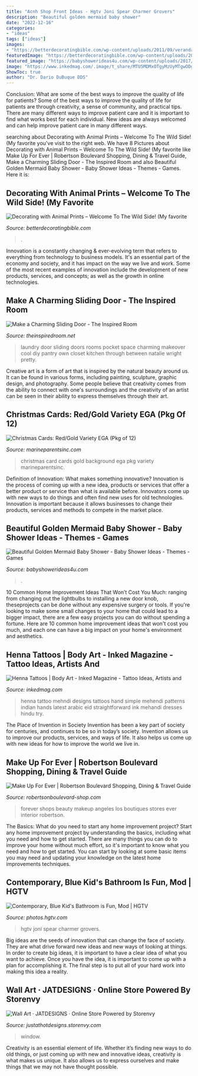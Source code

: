 ```yaml
---
title: "Acnh Shop Front Ideas - Hgtv Joni Spear Charmer Grovers"
description: "Beautiful golden mermaid baby shower"
date: "2022-12-16"
categories:
- "ideas"
tags: ["ideas"]
images:
- "https://betterdecoratingbible.com/wp-content/uploads/2011/09/veranda-interior-decorating-bible-blog-ideas-diy-designer-animal-prints-chair-rug-hide-carpet-exotic-uniqu.jpg"
featuredImage: "https://betterdecoratingbible.com/wp-content/uploads/2011/09/veranda-interior-decorating-bible-blog-ideas-diy-designer-animal-prints-chair-rug-hide-carpet-exotic-uniqu.jpg"
featured_image: "https://babyshowerideas4u.com/wp-content/uploads/2017/06/Beautiful-Golden-Mermaid-Shower-Buffet-Chair.jpg"
image: "https://www.inkedmag.com/.image/t_share/MTU5MDMxOTgyMzUyMTgwODg1/fc73c1d1bc2f79c617dd7e527d6fc138.jpg"
ShowToc: true
author: "Dr. Dario DuBuque DDS"
---
```



Conclusion: What are some of the best ways to improve the quality of life for patients?
Some of the best ways to improve the quality of life for patients are through creativity, a sense of community, and practical tips. There are many different ways to improve patient care and it is important to find what works best for each individual. New ideas are always welcomed and can help improve patient care in many different ways.

	

		
searching about Decorating with Animal Prints – Welcome To The Wild Side! (My favorite you've visit to the right web. We have 8 Pictures about Decorating with Animal Prints – Welcome To The Wild Side! (My favorite like Make Up For Ever | Robertson Boulevard Shopping, Dining &amp; Travel Guide, Make a Charming Sliding Door - The Inspired Room and also Beautiful Golden Mermaid Baby Shower - Baby Shower Ideas - Themes - Games. Here it is:
		
    
## Decorating With Animal Prints – Welcome To The Wild Side! (My Favorite

<img loading=lazy src="https://betterdecoratingbible.com/wp-content/uploads/2011/09/veranda-interior-decorating-bible-blog-ideas-diy-designer-animal-prints-chair-rug-hide-carpet-exotic-uniqu.jpg" onerror="this.onerror=null;this.src='https://tse4.mm.bing.net/th?id=OIP.vfxCUmM088e16BXqFMdtNwHaKy&amp;pid=15.1';" alt="Decorating with Animal Prints – Welcome To The Wild Side! (My favorite">

_Source: betterdecoratingbible.com_

>. 

	

Innovation is a constantly changing & ever-evolving term that refers to everything from technology to business models. It's an essential part of the economy and society, and it has impact on the way we live and work. Some of the most recent examples of innovation include the development of new products, services, and concepts; as well as the growth in online technologies.

    
## Make A Charming Sliding Door - The Inspired Room

<img loading=lazy src="https://theinspiredroom.net/wp-content/uploads/2012/01/laundry-room-makeover-sliding-door.jpg" onerror="this.onerror=null;this.src='https://tse4.mm.bing.net/th?id=OIP.8CMguHrLd9p2Shw_MQ7RCQHaLH&amp;pid=15.1';" alt="Make a Charming Sliding Door - The Inspired Room">

_Source: theinspiredroom.net_

>laundry door sliding doors rooms pocket space charming makeover cool diy pantry own closet kitchen through between natalie wright pretty. 

	

Creative art is a form of art that is inspired by the natural beauty around us. It can be found in various forms, including painting, sculpture, graphic design, and photography. Some people believe that creativity comes from the ability to connect with one's surroundings and the creativity of an artist can be seen in their ability to express themselves through their art.

    
## Christmas Cards: Red/Gold Variety EGA (Pkg Of 12)

<img loading=lazy src="https://marineparentsinc.com/store/images/Christmas-2012-Card-2-cover.jpg" onerror="this.onerror=null;this.src='https://tse4.mm.bing.net/th?id=OIP.P2Vp-Mj7ToJPBVKmSSbBTgHaKL&amp;pid=15.1';" alt="Christmas Cards: Red/Gold Variety EGA (Pkg of 12)">

_Source: marineparentsinc.com_

>christmas card cards gold background ega pkg variety marineparentsinc. 

	

Definition of Innovation: What makes something innovative?
Innovation is the process of coming up with a new idea, products or services that offer a better product or service than what is available before. Innovators come up with new ways to do things and often find new uses for old technologies. Innovation is important because it allows businesses to change their products, services and methods to compete in the market place.

    
## Beautiful Golden Mermaid Baby Shower - Baby Shower Ideas - Themes - Games

<img loading=lazy src="https://babyshowerideas4u.com/wp-content/uploads/2017/06/Beautiful-Golden-Mermaid-Shower-Buffet-Chair.jpg" onerror="this.onerror=null;this.src='https://tse1.mm.bing.net/th?id=OIP.bIG1ae80EN-9GPyU9CrqPgHaFb&amp;pid=15.1';" alt="Beautiful Golden Mermaid Baby Shower - Baby Shower Ideas - Themes - Games">

_Source: babyshowerideas4u.com_

>. 

	

10 Common Home Improvement Ideas That Won’t Cost You Much: ranging from changing out the lightbulbs to installing a new door knob, theseprojects can be done without any expensive surgery or tools.
If you're looking to make some small changes to your home that could lead to a bigger impact, there are a few easy projects you can do without spending a fortune. Here are 10 common home improvement ideas that won't cost you much, and each one can have a big impact on your home's environment and aesthetics.

    
## Henna Tattoos | Body Art - Inked Magazine - Tattoo Ideas, Artists And

<img loading=lazy src="https://www.inkedmag.com/.image/t_share/MTU5MDMxOTgyMzUyMTgwODg1/fc73c1d1bc2f79c617dd7e527d6fc138.jpg" onerror="this.onerror=null;this.src='https://tse1.mm.bing.net/th?id=OIP.AA9BGL2pBe-NU5yusVAkpQHaLJ&amp;pid=15.1';" alt="Henna Tattoos | Body Art - Inked Magazine - Tattoo Ideas, Artists and">

_Source: inkedmag.com_

>henna tattoo mehndi designs tattoos hand simple mehendi patterns indian hands latest arabic eid straightforward ink mehandi dresses hindu try. 

	

The Place of Invention in Society
Invention has been a key part of society for centuries, and continues to be so in today’s society. Invention allows us to improve our products, services, and ways of life. It also helps us come up with new ideas for how to improve the world we live in.

    
## Make Up For Ever | Robertson Boulevard Shopping, Dining &amp; Travel Guide

<img loading=lazy src="https://robertsonboulevard-shop.com/images/stores/Make_Up_Forever/02_make_up_forever.jpg" onerror="this.onerror=null;this.src='https://tse1.mm.bing.net/th?id=OIP._tNYsoGzqQLh_EW9kJhKyQHaE8&amp;pid=15.1';" alt="Make Up For Ever | Robertson Boulevard Shopping, Dining &amp; Travel Guide">

_Source: robertsonboulevard-shop.com_

>forever shops beauty makeup angeles los boutiques stores ever interior robertson. 

	

The Basics: What do you need to start any home improvement project?
Start any home improvement project by understanding the basics, including what you need and how to get started. There are many things you can do to improve your home without much effort, so it's important to know what you need and how to get started. You can start by looking at some basic items you may need and updating your knowledge on the latest home improvements techniques.

    
## Contemporary, Blue Kid&#039;s Bathroom Is Fun, Mod | HGTV

<img loading=lazy src="https://hgtvhome.sndimg.com/content/dam/images/hgtv/fullset/2015/7/14/1/Joni-Spear_Colorful-Nursery_3.jpg.rend.hgtvcom.966.1352.suffix/1436896321578.jpeg" onerror="this.onerror=null;this.src='https://tse4.mm.bing.net/th?id=OIP.ct7XBaVoPzfP1yTh5sn1NwHaKX&amp;pid=15.1';" alt="Contemporary, Blue Kid&#039;s Bathroom is Fun, Mod | HGTV">

_Source: photos.hgtv.com_

>hgtv joni spear charmer grovers. 

	

Big ideas are the seeds of innovation that can change the face of society. They are what drive forward new ideas and new ways of looking at things. In order to create big ideas, it is important to have a clear idea of what you want to achieve. Once you have the idea, it is important to come up with a plan for accomplishing it. The final step is to put all of your hard work into making this idea a reality.

    
## Wall Art · JATDESIGNS · Online Store Powered By Storenvy

<img loading=lazy src="http://d2a2wjuuf1c30f.cloudfront.net/product_photos/13102348/window_large.jpg" onerror="this.onerror=null;this.src='https://tse4.mm.bing.net/th?id=OIP.3sbw5U5zUO-CgMlMCxs6FQHaNK&amp;pid=15.1';" alt="Wall Art · JATDESIGNS · Online Store Powered by Storenvy">

_Source: justathotdesigns.storenvy.com_

>window. 

	

Creativity is an essential element of life. Whether it’s finding new ways to do old things, or just coming up with new and innovative ideas, creativity is what makes us unique. It also allows us to express ourselves and make things that we may not have thought possible.

